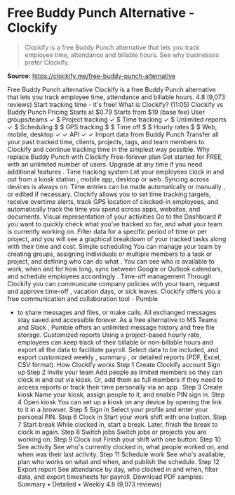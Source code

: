 # Free Buddy Punch Alternative - Clockify

> Clockify is a free Buddy Punch alternative that lets you track employee time, attendance and billable hours. See why businesses prefer Clockify.

**Source:** https://clockify.me/free-buddy-punch-alternative

Free Buddy Punch alternative
Clockify is a free Buddy Punch alternative that lets you track employee time, attendance and billable hours.
4.8 (9,073 reviews)
Start tracking time - it's free!
What is Clockify? (11:05)
Clockify vs Buddy Punch
Pricing
Starts at $0.79
Starts from $19 (base fee)
User groups/teams
✓
$
Project tracking
✓
$
Time tracking
✓
$
Unlimited reports
✓
$
Scheduling
$
$
GPS tracking
$
$
Time off
$
$
Hourly rates
$
$
Web, mobile, desktop
✓
✓
API
✓
✓
Import data from Buddy Punch
Transfer all your past tracked time, clients, projects, tags, and team members to Clockify and continue tracking time in the simplest way possible.
Why replace Buddy Punch with Clockify
Free-forever plan
Get started for FREE, with an unlimited number of users. Upgrade at any time if you need
additional features
.
Time tracking system
Let your employees clock in and out from a
kiosk station
, mobile app, desktop or web. Syncing across devices is always on. Time entries can be made
automatically
or
manually
, or edited if necessary.
Clockify allows you to set time tracking targets, receive overtime alerts,
track GPS location
of clocked-in employees, and automatically track the time you spend across apps, websites, and documents.
Visual representation of your activities
Go to the
Dashboard
if you want to quickly check what you’ve tracked so far, and what your team is currently working on.
Filter data for a specific period of time or per project, and you will see a graphical breakdown of your tracked tasks along with their time and cost.
Simple scheduling
You can manage your team by creating groups, assigning individuals or multiple members to a task or project, and defining
who can do what
.
You can see who is available to work, when and for how long, sync between Google or Outlook calendars, and
schedule employees accordingly
.
Time-off management
Through Clockify you can communicate company policies with your team,
request and approve time-off
, vacation days, or sick leaves.
Clockify offers you a free communication and collaboration tool -
Pumble
- to share messages and files, or make calls. All exchanged messages stay saved and accessible forever.
As a
free alternative to MS Teams
and
Slack
, Pumble offers an unlimited message history and free file storage.
Customized reports
Using a project-based hourly rate, employees can keep track of their
billable
or non-billable hours and
export all the data
to facilitate payroll.
Select data to be included, and export customized
weekly
,
summary
, or
detailed reports
(PDF, Excel, CSV format).
How Clockify works
Step 1
Create Clockify account
Sign up
Step 2
Invite your team
Add people as limited members so they can clock in and out via kiosk. Or, add them as full members if they need to access reports or track their time personally via
an app
.
Step 3
Create kiosk
Name your kiosk, assign people to it, and enable PIN sign in.
Step 4
Open kiosk
You can set up a kiosk on any device by opening the link to it in a browser.
Step 5
Sign in
Select your profile and enter your personal PIN.
Step 6
Clock in
Start your work shift with one button.
Step 7
Start break
While clocked in, start a break. Later, finish the break to clock in again.
Step 8
Switch jobs
Switch jobs or projects you are working on.
Step 9
Clock out
Finish your shift with one button.
Step 10
See activity
See who's currently clocked in, what people worked on, and when was their last activity.
Step 11
Schedule work
See who's available, plan who works on what and when, and publish the schedule.
Step 12
Export report
See attendance by day, who clocked in and when, filter data, and export timesheets for payroll.
Download PDF samples:
Summary
•
Detailed
•
Weekly
4.8 (9,073 reviews)